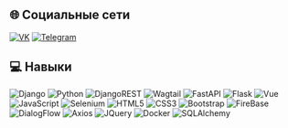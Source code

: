 ## 🌐 Социальные сети
[![VK](https://img.shields.io/badge/Вконтакте-%230077B5.svg?logo=vk&logoColor=white)](https://vk.com/tosha.glyzin) 
[![Telegram](https://img.shields.io/badge/Telegram-%230077B5.svg?logo=telegram&logoColor=white)](https://t.me/tosha_glyzin) 

## 💻 Навыки
![Django](https://img.shields.io/badge/Django-%23092E20.svg?style=flat&logo=django&logoColor=white) 
![Python](https://img.shields.io/badge/Python-3670A0?style=flat&logo=python&logoColor=%23F7DF1E) 
![DjangoREST](https://img.shields.io/badge/Django-REST-ff1709?style=flat&logo=django&logoColor=white&color=ff1709&labelColor=gray) 
![Wagtail](https://img.shields.io/badge/Wagtail-4B0082.svg?style=flat&logo=wagtail&logoColor=white) 
![FastAPI](https://img.shields.io/badge/FastAPI-005571?style=flat&logo=fastapi) 
![Flask](https://img.shields.io/badge/Flask-%23000.svg?style=flat&logo=flask&logoColor=white) 
![Vue](https://img.shields.io/badge/Vue.js-6DA55F?style=flat&logo=vue.js&logoColor=white)
![JavaScript](https://img.shields.io/badge/JavaScript-%23323330.svg?style=flat&logo=javascript&logoColor=%23F7DF1E) 
![Selenium](https://img.shields.io/badge/Selenium-1c4e63.svg?style=flat&logo=selenium&logoColor=green) 
![HTML5](https://img.shields.io/badge/HTML5-gray.svg?style=flat&logo=html5&logoColor=orange) 
![CSS3](https://img.shields.io/badge/CSS3-gray.svg?style=flat&logo=css3&logoColor=orange) 
![Bootstrap](https://img.shields.io/badge/Bootstrap-6f42c1.svg?style=flat&logo=bootstrap&logoColor=white) 
![FireBase](https://img.shields.io/badge/FireBase-grey.svg?style=flat&logo=firebase&logoColor=yellow) 
![DialogFlow](https://img.shields.io/badge/DialogFlow-393d63.svg?style=flat&logo=dialogflow&logoColor=orange) 
![Axios](https://img.shields.io/badge/Axios-5a29e4.svg?style=flat&logo=axios&logoColor=white) 
![JQuery](https://img.shields.io/badge/JQuery-333.svg?style=flat&logo=jquery&logoColor=0769ad) 
![Docker](https://img.shields.io/badge/Docker-8ed1fc.svg?style=flat&logo=docker&logoColor=blue) 
![SQLAlchemy](https://img.shields.io/badge/SQL-Alchemy-ff1709?style=flat&logo=postgresql&logoColor=white&color=ff1709&labelColor=gray) 
